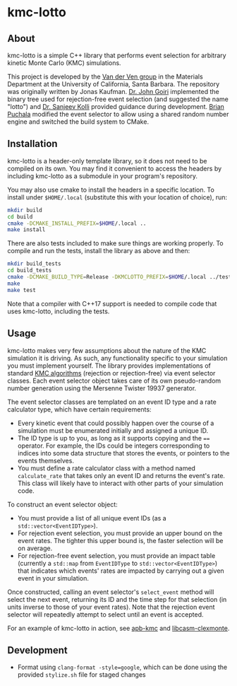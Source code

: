 # kmc-lotto

## About
kmc-lotto is a simple C++ library that performs event selection for arbitrary kinetic Monte Carlo (KMC) simulations.

This project is developed by the [Van der Ven group](https://labs.materials.ucsb.edu/vanderven/anton/) in the Materials Department at the University of California, Santa Barbara.
The repository was originally written by Jonas Kaufman.
[Dr. John Goiri](https://github.com/goirijo/) implemented the binary tree used for rejection-free event selection (and suggested the name "lotto") and [Dr. Sanjeev Kolli](https://github.com/skk74) provided guidance during development. [Brian Puchala](https://github.com/bpuchala) modified the event selector to allow using a shared random number engine and switched the build system to CMake.

## Installation
kmc-lotto is a header-only template library, so it does not need to be compiled on its own.
You may find it convenient to access the headers by including kmc-lotto as a submodule in your program's repository.

You may also use cmake to install the headers in a specific location. To install under `$HOME/.local` (substitute this with your location of choice), run:
```bash
mkdir build
cd build
cmake -DCMAKE_INSTALL_PREFIX=$HOME/.local ..
make install
```

There are also tests included to make sure things are working properly. To compile and run the tests, install the library as above and then:
```bash
mkdir build_tests
cd build_tests
cmake -DCMAKE_BUILD_TYPE=Release -DKMCLOTTO_PREFIX=$HOME/.local ../tests
make
make test
```

Note that a compiler with C++17 support is needed to compile code that uses kmc-lotto, including the tests.

## Usage
kmc-lotto makes very few assumptions about the nature of the KMC simulation it is driving.
As such, any functionality specific to your simulation you must implement yourself.
The library provides implementations of standard [KMC algorithms](https://en.wikipedia.org/wiki/Kinetic_Monte_Carlo#Algorithms) (rejection or rejection-free) via event selector classes.
Each event selector object takes care of its own pseudo-random number generation using the Mersenne Twister 19937 generator.

The event selector classes are templated on an event ID type and a rate calculator type, which have certain requirements:
* Every kinetic event that could possibly happen over the course of a simulation must be enumerated initially and assigned a unique ID.
* The ID type is up to you, as long as it supports copying and the `==` operator. For example, the IDs could be integers corresponding to indices into some data structure that stores the events, or pointers to the events themselves.
* You must define a rate calculator class with a method named `calculate_rate` that takes only an event ID and returns the event's rate. This class will likely have to interact with other parts of your simulation code.

To construct an event selector object:
* You must provide a list of all unique event IDs (as a `std::vector<EventIDType>`).
* For rejection event selection, you must provide an upper bound on the event rates. The tighter this upper bound is, the faster selection will be on average.
* For rejection-free event selection, you must provide an impact table (currently a `std::map` from `EventIDType` to `std::vector<EventIDType>`) that indicates which events' rates are impacted by carrying out a given event in your simulation.

Once constructed, calling an event selector's `select_event` method will select the next event, returning its ID and the time step for that selection (in units inverse to those of your event rates).
Note that the rejection event selector will repeatedly attempt to select until an event is accepted.

For an example of kmc-lotto in action, see [apb-kmc](https://github.com/jonaskaufman/apb-kmc) and [libcasm-clexmonte](https://github.com/prisms-center/CASMcode_clexmonte).

## Development

- Format using `clang-format -style=google`, which can be done using the provided `stylize.sh` file for staged changes